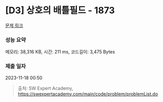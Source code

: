 # [D3] 상호의 배틀필드 - 1873 

[문제 링크](https://swexpertacademy.com/main/code/problem/problemDetail.do?contestProbId=AV5LyE7KD2ADFAXc) 

### 성능 요약

메모리: 38,316 KB, 시간: 211 ms, 코드길이: 3,475 Bytes

### 제출 일자

2023-11-18 00:50



> 출처: SW Expert Academy, https://swexpertacademy.com/main/code/problem/problemList.do